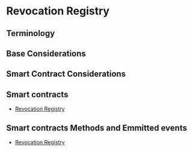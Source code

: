 # Revocation Registry

## Terminology

## Base Considerations

## Smart Contract Considerations

## Smart contracts

- [Revocation Registry](../../contracts/credentials/CredentialRegistry.sol)

## Smart contracts Methods and Emmitted events

- [Revocation Registry](../../contracts/credentials/ICredentialRegistry.sol)
